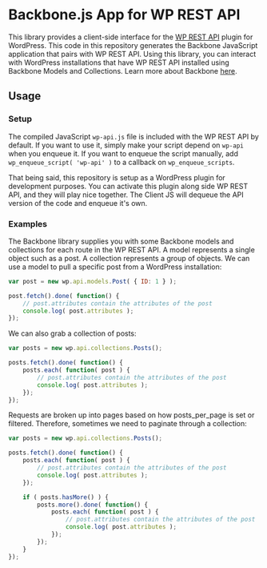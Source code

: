 Backbone.js App for WP REST API
==============

This library provides a client-side interface for the [WP REST API](https://github.com/WP-API/WP-API) plugin for WordPress. This code in this repository generates the Backbone JavaScript application that pairs with WP REST API. Using this library, you can interact with WordPress installations that have WP REST API installed using Backbone Models and Collections. Learn more about Backbone [here](http://backbonejs.org/).

## Usage

### Setup
The compiled JavaScript `wp-api.js` file is included with the WP REST API by default. If you want to use it, simply make your script depend on `wp-api` when you enqueue it. If you want to enqueue the script manually, add `wp_enqueue_script( 'wp-api' )` to a callback on `wp_enqueue_scripts`.

That being said, this repository is setup as a WordPress plugin for development purposes. You can activate this plugin along side WP REST API, and they will play nice together. The Client JS will dequeue the API  version of the code and enqueue it's own.

### Examples
The Backbone library supplies you with some Backbone models and collections for each route in the WP REST API. A model
represents a single object such as a post. A collection represents a group of objects. We can use a model to pull a
specific post from a WordPress installation:

```javascript
var post = new wp.api.models.Post( { ID: 1 } );

post.fetch().done( function() {
    // post.attributes contain the attributes of the post
    console.log( post.attributes );
});
```

We can also grab a collection of posts:

```javascript
var posts = new wp.api.collections.Posts();

posts.fetch().done( function() {
    posts.each( function( post ) {
        // post.attributes contain the attributes of the post
        console.log( post.attributes );
    });
});
```

Requests are broken up into pages based on how posts_per_page is set or filtered. Therefore, sometimes we need to
paginate through a collection:

```javascript
var posts = new wp.api.collections.Posts();

posts.fetch().done( function() {
    posts.each( function( post ) {
        // post.attributes contain the attributes of the post
        console.log( post.attributes );
    });

    if ( posts.hasMore() ) {
        posts.more().done( function() {
            posts.each( function( post ) {
                // post.attributes contain the attributes of the post
                console.log( post.attributes );
            });
        });
    }
});
```

